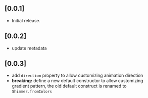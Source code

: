 ## [0.0.1]

* Initial release.

## [0.0.2]
* update metadata

## [0.0.3]
* add `direction` property to allow customizing animation direction
* **breaking:** define a new default constructor to allow customizing gradient pattern, the old default construct is renamed to `Shimmer.fromColors` 